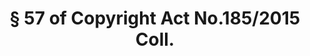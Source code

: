 ---
title: "§ 57 of Copyright Act No.185/2015 Coll."
draft: false
exceptions:
- info53j
memberstates:
- SK
score: 3
compensation:
- No compensation
remarks: |
 


link: "https://www.slov-lex.sk/pravne-predpisy/SK/ZZ/2015/185/20160701"
---